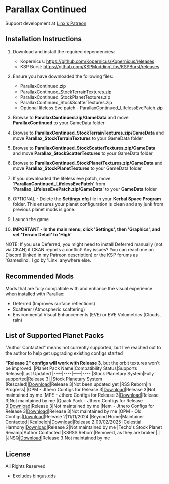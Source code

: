 # Parallax Continued
Support development at [Linx's Patreon](https://www.patreon.com/linx_)

## Installation Instructions

1. Download and install the required dependencies:
    - Kopernicus: https://github.com/Kopernicus/Kopernicus/releases
    - KSP Burst: https://github.com/KSPModdingLibs/KSPBurst/releases
    
2. Ensure you have downloaded the following files:
    - ParallaxContinued.zip
    - ParallaxContinued_StockTerrainTextures.zip
    - ParallaxContinued_StockPlanetTextures.zip
    - ParallaxContinued_StockScatterTextures.zip
    - Optional lifeless Eve patch - ParallaxContinued_LifelessEvePatch.zip

3. Browse to **ParallaxContinued.zip/GameData** and move **ParallaxContinued** to your GameData folder
4. Browse to **ParallaxContinued_StockTerrainTextures.zip/GameData** and move **Parallax_StockTerrainTextures** to your GameData folder
5. Browse to **ParallaxContinued_StockScatterTextures.zip/GameData** and move **Parallax_StockScatterTextures** to your GameData folder
6. Browse to **ParallaxContinued_StockPlanetTextures.zip/GameData** and move **Parallax_StockPlanetTextures** to your GameData folder
7. If you downloaded the lifeless eve patch, move '**ParallaxContinued_LifelessEvePatch**' from '**Parallax_LifelessEvePatch.zip/GameData**' to your **GameData** folder

8. OPTIONAL - Delete the **Settings.cfg** file in your **Kerbal Space Program** folder. This ensures your planet configuration is clean and any junk from previous planet mods is gone.

9. Launch the game

10. **IMPORTANT - In the main menu, click 'Settings', then 'Graphics', and set 'Terrain Detail' to 'High'**

NOTE: If you use Deferred, you might need to install Deferred manually (not via CKAN) if CKAN reports a conflict!
Any issues? You can reach me on Discord (linked in my Patreon description) or the KSP forums as 'Gameslinx'. I go by 'Linx' anywhere else.

## Recommended Mods
Mods that are fully compatible with and enhance the visual experience when installed with Parallax:
 - Deferred (Improves surface reflections)
 - Scatterer (Atmospheric scattering)
 - Environmental Visual Enhancements (EVE) or EVE Volumetrics (Clouds, rain)

## List of Supported Planet Packs
"Author Contacted" means not currently supported, but I've reached out to the author to help get upgrading existing configs started

**"Release 2" configs will work with Release 3**, but the orbit textures won't be improved.
|Planet Pack Name|Compatibility Status|Supports Release|Last Updated
|----|----|----|----
|Stock Planetary System|Fully supported|Release 3|
|Stock Planetary System (Rescaled)|[Download](https://drive.google.com/file/d/1qFMQlvmI6M2HdJLgLyz1jRCGos-_YOTP/view?usp=drive_link)|Release 3|Not been updated yet
|RSS Reborn|In Progress|
|OPM - Jthero Configs for Release 3|[Download](https://forum.kerbalspaceprogram.com/topic/226905-1125-aetherium-021-16-feb-2025-random-assortment-of-parallax-continued-configs/)|Release 3|Not maintained by me
|MPE - Jthero Configs for Release 3|[Download](https://forum.kerbalspaceprogram.com/topic/226905-1125-aetherium-021-16-feb-2025-random-assortment-of-parallax-continued-configs/)|Release 3|Not maintained by me
|Quack Pack - Jthero Configs for Release 3|[Download](https://forum.kerbalspaceprogram.com/topic/226905-1125-aetherium-021-16-feb-2025-random-assortment-of-parallax-continued-configs/)|Release 3|Not maintained by me
|Nem - Jthero Configs for Release 3|[Download](https://forum.kerbalspaceprogram.com/topic/226905-1125-aetherium-021-16-feb-2025-random-assortment-of-parallax-continued-configs/)|Release 3|Not maintained by me
|OPM - Old Configs|[Download](https://drive.google.com/file/d/127yJZ46sTaIcGmdCondYquETtWzfGXZy/view?usp=drive_link)|Release 2|11/11/2024
|Beyond Home|Maintainer Contacted
|Kcalbeloh|[Download](https://drive.google.com/file/d/1co_qgylXOP4WqXgu5gvF4qpDZzZp1qVt/view?usp=drive_link)|Release 2|09/02/2025
|Celestial Harmony|[Download](https://github.com/ProximaCentauri-star/Celestial-Harmony/releases)|Release 2|Not maintained by me
|Techo's Stock Planet Revamp|Author Contacted
|KSRSS Reborn|Removed, as they are broken| | 
|JNSQ|[Download](https://github.com/yukkine0704/JNSQ_ParallaxScattersContinued/releases)|Release 3|Not maintained by me

## License
All Rights Reserved
 - Excludes bingus.dds
